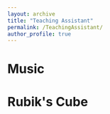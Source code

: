 ```yaml
---
layout: archive
title: "Teaching Assistant"
permalink: /TeachingAssistant/
author_profile: true
---
```



Music
======


Rubik's Cube
======


